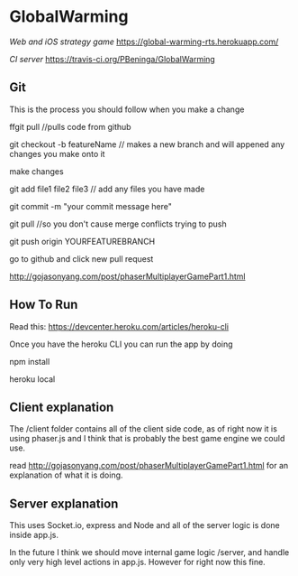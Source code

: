 # GlobalWarming
*Web and iOS strategy game*
https://global-warming-rts.herokuapp.com/

*CI server*
https://travis-ci.org/PBeninga/GlobalWarming
##  Git
This is the process you should follow when you make a change

ffgit pull //pulls code from github

git checkout -b featureName // makes a new branch and will appened any changes you make onto it

make changes

git add file1 file2 file3 // add any files you have made

git commit -m "your commit message here"

git pull //so you don't cause merge conflicts trying to push

git push origin YOURFEATUREBRANCH

go to github and click new pull request


http://gojasonyang.com/post/phaserMultiplayerGamePart1.html

## How To Run

Read this:
https://devcenter.heroku.com/articles/heroku-cli

Once you have the heroku CLI you can run the app by doing

npm install

heroku local


## Client explanation

The /client folder contains all of the client side code,
as of right now it is using phaser.js and I think that is probably the best game engine we could use.

read http://gojasonyang.com/post/phaserMultiplayerGamePart1.html for an explanation of what it is doing.


## Server explanation

This uses Socket.io, express and Node and all of the server logic is done inside app.js.

In the future I think we should move internal game logic /server,  and handle only very high level actions in app.js.
However for right now this fine.
